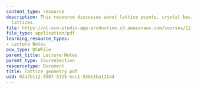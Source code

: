 ```yaml
---
content_type: resource
description: This resource discusses about lattice points, crystal basis, and crystal
  lattices.
file: https://ol-ocw-studio-app-production.s3.amazonaws.com/courses/12-524-mechanical-properties-of-rocks-fall-2005/02a7b11235075325ecc153de1ba111ad_lattice_geometry.pdf
file_type: application/pdf
learning_resource_types:
- Lecture Notes
ocw_type: OCWFile
parent_title: Lecture Notes
parent_type: CourseSection
resourcetype: Document
title: lattice_geometry.pdf
uid: 02a7b112-3507-5325-ecc1-53de1ba111ad
---
```

